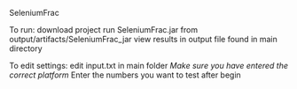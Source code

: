 SeleniumFrac

To run:
download project
run SeleniumFrac.jar from output/artifacts/SeleniumFrac_jar
view results in output file found in main directory

To edit settings:
edit input.txt in main folder
*Make sure you have entered the correct platform*
Enter the numbers you want to test after begin